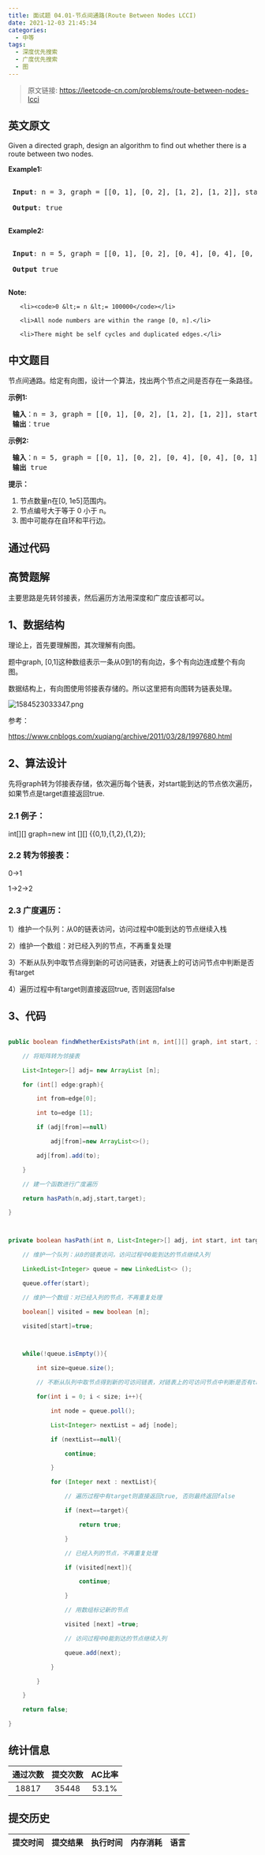 ```yaml
---
title: 面试题 04.01-节点间通路(Route Between Nodes LCCI)
date: 2021-12-03 21:45:34
categories:
  - 中等
tags:
  - 深度优先搜索
  - 广度优先搜索
  - 图
---
```


> 原文链接: https://leetcode-cn.com/problems/route-between-nodes-lcci


## 英文原文
<div><p>Given a directed graph, design an algorithm to find out whether there is a route between two nodes.</p>

<p><strong>Example1:</strong></p>

<pre>
<strong> Input</strong>: n = 3, graph = [[0, 1], [0, 2], [1, 2], [1, 2]], start = 0, target = 2
<strong> Output</strong>: true
</pre>

<p><strong>Example2:</strong></p>

<pre>
<strong> Input</strong>: n = 5, graph = [[0, 1], [0, 2], [0, 4], [0, 4], [0, 1], [1, 3], [1, 4], [1, 3], [2, 3], [3, 4]], start = 0, target = 4
<strong> Output</strong> true
</pre>

<p><strong>Note: </strong></p>

<ol>
	<li><code>0 &lt;= n &lt;= 100000</code></li>
	<li>All node numbers are within the range [0, n].</li>
	<li>There might be self cycles and duplicated edges.</li>
</ol>
</div>

## 中文题目
<div><p>节点间通路。给定有向图，设计一个算法，找出两个节点之间是否存在一条路径。</p>

<p><strong>示例1:</strong></p>

<pre><strong> 输入</strong>：n = 3, graph = [[0, 1], [0, 2], [1, 2], [1, 2]], start = 0, target = 2
<strong> 输出</strong>：true
</pre>

<p><strong>示例2:</strong></p>

<pre><strong> 输入</strong>：n = 5, graph = [[0, 1], [0, 2], [0, 4], [0, 4], [0, 1], [1, 3], [1, 4], [1, 3], [2, 3], [3, 4]], start = 0, target = 4
<strong> 输出</strong> true
</pre>

<p><strong>提示：</strong></p>

<ol>
	<li>节点数量n在[0, 1e5]范围内。</li>
	<li>节点编号大于等于 0 小于 n。</li>
	<li>图中可能存在自环和平行边。</li>
</ol>
</div>

## 通过代码
<RecoDemo>
</RecoDemo>


## 高赞题解
主要思路是先转邻接表，然后遍历方法用深度和广度应该都可以。

## 1、数据结构

理论上，首先要理解图，其次理解有向图。

题中graph, [0,1]这种数组表示一条从0到1的有向边，多个有向边连成整个有向图。

数据结构上，有向图使用邻接表存储的。所以这里把有向图转为链表处理。

![1584523033347.png](../images/route-between-nodes-lcci-0.png)


参考：
https://www.cnblogs.com/xuqiang/archive/2011/03/28/1997680.html



## 2、算法设计

先将graph转为邻接表存储，依次遍历每个链表，对start能到达的节点依次遍历，如果节点是target直接返回true. 

### 2.1 例子：

int[][] graph=new int [][] {{0,1},{1,2},{1,2}};

### 2.2 转为邻接表：

0->1

1->2->2

### 2.3 广度遍历：

1）维护一个队列：从0的链表访问，访问过程中0能到达的节点继续入栈

2）维护一个数组：对已经入列的节点，不再重复处理

3）不断从队列中取节点得到新的可访问链表，对链表上的可访问节点中判断是否有target

4）遍历过程中有target则直接返回true, 否则返回false



## 3、代码

```java
public boolean findWhetherExistsPath(int n, int[][] graph, int start, int target) {
    // 将矩阵转为邻接表
    List<Integer>[] adj= new ArrayList [n];
    for (int[] edge:graph){
        int from=edge[0];
        int to=edge [1];
        if (adj[from]==null)
            adj[from]=new ArrayList<>();
        adj[from].add(to);
    }
    // 建一个函数进行广度遍历
    return hasPath(n,adj,start,target);
}

private boolean hasPath(int n, List<Integer>[] adj, int start, int target){
    // 维护一个队列：从0的链表访问，访问过程中0能到达的节点继续入列
    LinkedList<Integer> queue = new LinkedList<> ();
    queue.offer(start);
    // 维护一个数组：对已经入列的节点，不再重复处理
    boolean[] visited = new boolean [n];
    visited[start]=true;

    while(!queue.isEmpty()){
        int size=queue.size();
        // 不断从队列中取节点得到新的可访问链表，对链表上的可访问节点中判断是否有target
        for(int i = 0; i < size; i++){
            int node = queue.poll();
            List<Integer> nextList = adj [node];
            if (nextList==null){
                continue;
            }
            for (Integer next : nextList){
                // 遍历过程中有target则直接返回true, 否则最终返回false
                if (next==target){
                    return true;
                }
                // 已经入列的节点，不再重复处理
                if (visited[next]){
                    continue;
                }
                // 用数组标记新的节点
                visited [next] =true;
                // 访问过程中0能到达的节点继续入列
                queue.add(next);
            }
        }
    }
    return false;
}
```



## 统计信息
| 通过次数 | 提交次数 | AC比率 |
| :------: | :------: | :------: |
|    18817    |    35448    |   53.1%   |

## 提交历史
| 提交时间 | 提交结果 | 执行时间 |  内存消耗  | 语言 |
| :------: | :------: | :------: | :--------: | :--------: |
